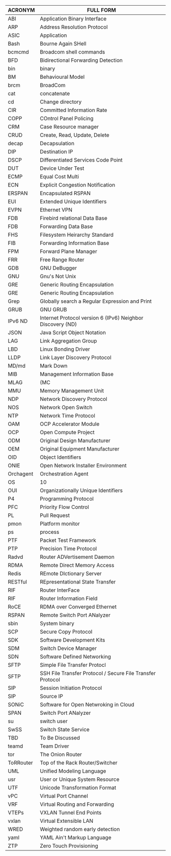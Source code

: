 |ACRONYM|		FULL FORM		   										|
|-------|  --------------------------------------------------------------|
|ABI	|	Application Binary Interface								|
|ARP	|	Address Resolution Protocol									|
|ASIC	|	Application|Specific Integrated Circuit 					|
|Bash	|	Bourne Again SHell											|
|bcmcmd	|	Broadcom shell commands										|
|BFD	|	Bidirectional Forwarding Detection							|
|bin	|	binary														|
|BM		|	Behavioural Model											|
|brcm	|	BroadCom													|
|cat 	|	concatenate													|
|cd		|	Change directory											|
|CIR	|	Committed Information Rate									|
|COPP	|	COntrol Panel Policing										|
|CRM	|	Case Resource manager										|
|CRUD	|	Create, Read, Update, Delete								|
|decap	|	Decapsulation 												|
|DIP	|	Destination IP												|
|DSCP	|	Differentiated Services Code Point							|
|DUT	|	Device Under Test											|
|ECMP	|	Equal Cost Multi|Path ROUTING								|
|ECN	|	Explicit Congestion Notification							|
|ERSPAN	|	Encapsulated RSPAN											|
|EUI	|	Extended Unique Identifiers									|
|EVPN	|	Ethernet VPN												|
|FDB	|	Firebird relational Data Base								|
|FDB	|	Forwarding Data Base										|
|FHS	|	Filesystem Heirarchy Standard								|
|FIB	|	Forwarding Information Base									|
|FPM	|	Forward Plane Manager										|
|FRR	|	Free Range Router											|
|GDB	|	GNU DeBugger												|
|GNU	|	Gnu's Not Unix												|
|GRE	|	Generic Routing Encapsulation								|
|GRE	|	Generic Routing Encapsulation								|
|Grep	|	Globally search a Regular Expression and Print				|
|GRUB	|	GNU GRUB													|
|IPv6 ND|	Internet Protocol version 6 (IPv6) Neighbor Discovery (ND)	|
|JSON	|	Java Script Object Notation									|
|LAG	|	Link Aggregation Group										|
|LBD	|	Linux Bonding Driver										|
|LLDP	|	Link Layer Discovery Protocol								|
|MD/md	|	Mark Down													|
|MIB	|	Management Information Base									|
|MLAG	|	(MC|LAG) Multi chasis Link Aggregation Group				|
|MMU	|	Memory Management Unit										|
|NDP	|	Network Discovery Protocol									|
|NOS	|	Network Open Switch											|
|NTP	|	Network Time Protocol										|
|OAM	|	OCP Accelerator Module										|
|OCP	|	Open Compute Project										|
|ODM	|	Original Design Manufacturer								|
|OEM	|	Original Equipment Manufacturer								|
|OID	|	Object Identifiers											|
|ONIE	|	Open Network Installer Environment							|
|Orchagent	|	Orchestration Agent										|
|OS|10	|	Open Switch 10												|
|OUI	|	Organizationally Unique Identifiers							|
|P4		|	Programming Protocol|Independent Packet Processors			|
|PFC	|	Priority Flow Control										|
|PL		|	Pull Request												|
|pmon	|	Platform monitor											|
|ps		|	process														|
|PTF	|	Packet Test Framework										|
|PTP	|	Precision Time Protocol										|
|Radvd	|	Router ADVertisement Daemon									|
|RDMA	|	Remote Direct Memory Access									|
|Redis	|	REmote DIctionary Server									|
|RESTful|	REpresentational State Transfer								|
|RIF	|	Router InterFace											|
|RIF	|	Router Information Field									|
|RoCE	|	RDMA over Converged Ethernet								|
|RSPAN	|	Remote Switch Port ANalyzer									|
|sbin	|	System binary												|
|SCP	|	Secure Copy Protocol										|
|SDK	|	Software Development Kits									|
|SDM	|	Switch Device Manager										|
|SDN	|	Software Defined Networking									|
|SFTP	|	Simple File Transfer Protocl								|
|SFTP	|	SSH File Transfer Protocol / Secure File Transfer Protocol	|
|SIP	|	Session Initiation Protocol									|
|SIP	|	Source IP													|
|SONiC	|	Software for Open Netwroking in Cloud						|
|SPAN	|	Switch Port ANalyzer										|
|su		|	switch user													|
|SwSS	|	Switch State Service										|
|TBD	|	To Be Discussed												|
|teamd	|	Team Driver													|
|tor	|	The Onion Router											|
|ToRRouter	|	Top of the Rack Router/Switcher							|
|UML	|	Unified Modeling Language									|
|usr	|	User or Unique System Resource								|
|UTF	|	Unicode Transformation Format								|
|vPC	|	Virtual Port Channel 										|
|VRF	|	Virtual Routing and Forwarding								|
|VTEPs	|	VXLAN Tunnel End Points										|
|vxlan	|	Virtual Extensible LAN										|
|WRED	|	Weighted random early detection								|
|yaml	|	YAML Ain't Markup Language									|
|ZTP 	|	Zero Touch Provisioning										|
